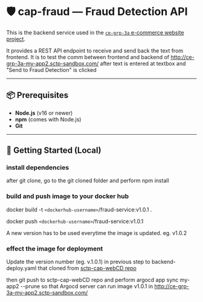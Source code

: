# 🛡️ cap-fraud — Fraud Detection API

This is the backend service used in the [`ce-grp-3a` e-commerce website project](http://ce-grp-3a-my-app2.sctp-sandbox.com/). 

It provides a REST API endpoint to receive and send back the text from frontend. 
It is to test the comm between frontend and backend of http://ce-grp-3a-my-app2.sctp-sandbox.com/ after text is entered at textbox and "Send to Fraud Detection" is clicked

---

## 📦 Prerequisites

- **Node.js** (v16 or newer)
- **npm** (comes with Node.js)
- **Git**

---

## 🚀 Getting Started (Local)

### install dependencies
after git clone, go to the git cloned folder and perform
   npm install 

### build and push image to your docker hub
docker build -t `<dockerhub-username>`/fraud-service:v1.0.1 .

docker push `<dockerhub-username>`/fraud-service:v1.0.1

A new version has to be used everytime the image is updated. eg. v1.0.2

### effect the image for deployment 
Update the version number (eg. v.1.0.1) in previous step to backend-deploy.yaml that cloned from [sctp-cap-webCD repo](https://github.com/joseph03/sctp-cap-webCD)

then git push to sctp-cap-webCD repo and perform
argocd app sync my-app2  --prune
so that Argocd server can run image v1.0.1 in http://ce-grp-3a-my-app2.sctp-sandbox.com/
 